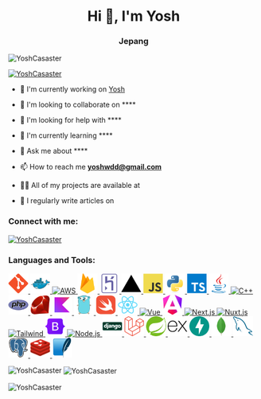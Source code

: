 
<h1 align="center">Hi 👋, I'm Yosh</h1>
<h3 align="center">Jepang</h3>

<p align="left"> <img src="https://komarev.com/ghpvc/?username=YoshCasaster&label=Profile%20views&color=0e75b6&style=flat" alt="YoshCasaster" /> </p>

<p align="left"> <a href="https://github.com/ryo-ma/github-profile-trophy"><img src="https://github-profile-trophy.vercel.app/?username=YoshCasaster" alt="YoshCasaster" /></a> </p>

- 🔭 I'm currently working on [Yosh](https://github.com/YoshCasaster/BOT-CRASH-WHATSAPP)

- 👯 I'm looking to collaborate on ****

- 🤝 I'm looking for help with ****

- 🌱 I'm currently learning ****

- 💬 Ask me about ****

- 📫 How to reach me **yoshwdd@gmail.com**

- 👨‍💻 All of my projects are available at []()

- 📝 I regularly write articles on []()

<h3 align="left">Connect with me:</h3>
<p align="left">
<a href="https://github.com/YoshCasaster" target="blank"><img align="center" src="https://raw.githubusercontent.com/rahuldkjain/github-profile-readme-generator/master/src/images/icons/Social/github.svg" alt="YoshCasaster" height="30" width="40" /></a>
</p>

<h3 align="left">Languages and Tools:</h3>
<p align="left">
<a href="#" target="_blank" rel="noreferrer"> <img src="https://raw.githubusercontent.com/devicons/devicon/master/icons/git/git-original.svg" alt="Git" width="40" height="40"/> </a> <a href="#" target="_blank" rel="noreferrer"> <img src="https://raw.githubusercontent.com/devicons/devicon/master/icons/docker/docker-original.svg" alt="Docker" width="40" height="40"/> </a> <a href="#" target="_blank" rel="noreferrer"> <img src="https://raw.githubusercontent.com/devicons/devicon/master/icons/aws/aws-original.svg" alt="AWS" width="40" height="40"/> </a> <a href="#" target="_blank" rel="noreferrer"> <img src="https://raw.githubusercontent.com/devicons/devicon/master/icons/firebase/firebase-original.svg" alt="Firebase" width="40" height="40"/> </a> <a href="#" target="_blank" rel="noreferrer"> <img src="https://raw.githubusercontent.com/devicons/devicon/master/icons/heroku/heroku-original.svg" alt="Heroku" width="40" height="40"/> </a> <a href="#" target="_blank" rel="noreferrer"> <img src="https://raw.githubusercontent.com/devicons/devicon/master/icons/vercel/vercel-original.svg" alt="Vercel" width="40" height="40"/> </a> <a href="#" target="_blank" rel="noreferrer"> <img src="https://raw.githubusercontent.com/devicons/devicon/master/icons/javascript/javascript-original.svg" alt="JavaScript" width="40" height="40"/> </a> <a href="#" target="_blank" rel="noreferrer"> <img src="https://raw.githubusercontent.com/devicons/devicon/master/icons/python/python-original.svg" alt="Python" width="40" height="40"/> </a> <a href="#" target="_blank" rel="noreferrer"> <img src="https://raw.githubusercontent.com/devicons/devicon/master/icons/typescript/typescript-original.svg" alt="TypeScript" width="40" height="40"/> </a> <a href="#" target="_blank" rel="noreferrer"> <img src="https://raw.githubusercontent.com/devicons/devicon/master/icons/java/java-original.svg" alt="Java" width="40" height="40"/> </a> <a href="#" target="_blank" rel="noreferrer"> <img src="https://raw.githubusercontent.com/devicons/devicon/master/icons/c++/c++-original.svg" alt="C++" width="40" height="40"/> </a> <a href="#" target="_blank" rel="noreferrer"> <img src="https://raw.githubusercontent.com/devicons/devicon/master/icons/php/php-original.svg" alt="PHP" width="40" height="40"/> </a> <a href="#" target="_blank" rel="noreferrer"> <img src="https://raw.githubusercontent.com/devicons/devicon/master/icons/ruby/ruby-original.svg" alt="Ruby" width="40" height="40"/> </a> <a href="#" target="_blank" rel="noreferrer"> <img src="https://raw.githubusercontent.com/devicons/devicon/master/icons/kotlin/kotlin-original.svg" alt="Kotlin" width="40" height="40"/> </a> <a href="#" target="_blank" rel="noreferrer"> <img src="https://raw.githubusercontent.com/devicons/devicon/master/icons/go/go-original.svg" alt="Go" width="40" height="40"/> </a> <a href="#" target="_blank" rel="noreferrer"> <img src="https://raw.githubusercontent.com/devicons/devicon/master/icons/swift/swift-original.svg" alt="Swift" width="40" height="40"/> </a> <a href="#" target="_blank" rel="noreferrer"> <img src="https://raw.githubusercontent.com/devicons/devicon/master/icons/react/react-original.svg" alt="React" width="40" height="40"/> </a> <a href="#" target="_blank" rel="noreferrer"> <img src="https://raw.githubusercontent.com/devicons/devicon/master/icons/vue/vue-original.svg" alt="Vue" width="40" height="40"/> </a> <a href="#" target="_blank" rel="noreferrer"> <img src="https://raw.githubusercontent.com/devicons/devicon/master/icons/angular/angular-original.svg" alt="Angular" width="40" height="40"/> </a> <a href="#" target="_blank" rel="noreferrer"> <img src="https://raw.githubusercontent.com/devicons/devicon/master/icons/next.js/next.js-original.svg" alt="Next.js" width="40" height="40"/> </a> <a href="#" target="_blank" rel="noreferrer"> <img src="https://raw.githubusercontent.com/devicons/devicon/master/icons/nuxt.js/nuxt.js-original.svg" alt="Nuxt.js" width="40" height="40"/> </a> <a href="#" target="_blank" rel="noreferrer"> <img src="https://raw.githubusercontent.com/devicons/devicon/master/icons/tailwind/tailwind-original.svg" alt="Tailwind" width="40" height="40"/> </a> <a href="#" target="_blank" rel="noreferrer"> <img src="https://raw.githubusercontent.com/devicons/devicon/master/icons/bootstrap/bootstrap-original.svg" alt="Bootstrap" width="40" height="40"/> </a> <a href="#" target="_blank" rel="noreferrer"> <img src="https://raw.githubusercontent.com/devicons/devicon/master/icons/node.js/node.js-original.svg" alt="Node.js" width="40" height="40"/> </a> <a href="#" target="_blank" rel="noreferrer"> <img src="https://raw.githubusercontent.com/devicons/devicon/master/icons/django/django-original.svg" alt="Django" width="40" height="40"/> </a> <a href="#" target="_blank" rel="noreferrer"> <img src="https://raw.githubusercontent.com/devicons/devicon/master/icons/laravel/laravel-original.svg" alt="Laravel" width="40" height="40"/> </a> <a href="#" target="_blank" rel="noreferrer"> <img src="https://raw.githubusercontent.com/devicons/devicon/master/icons/spring/spring-original.svg" alt="Spring" width="40" height="40"/> </a> <a href="#" target="_blank" rel="noreferrer"> <img src="https://raw.githubusercontent.com/devicons/devicon/master/icons/express/express-original.svg" alt="Express" width="40" height="40"/> </a> <a href="#" target="_blank" rel="noreferrer"> <img src="https://raw.githubusercontent.com/devicons/devicon/master/icons/fastapi/fastapi-original.svg" alt="FastAPI" width="40" height="40"/> </a> <a href="#" target="_blank" rel="noreferrer"> <img src="https://raw.githubusercontent.com/devicons/devicon/master/icons/mongodb/mongodb-original.svg" alt="MongoDB" width="40" height="40"/> </a> <a href="#" target="_blank" rel="noreferrer"> <img src="https://raw.githubusercontent.com/devicons/devicon/master/icons/mysql/mysql-original.svg" alt="MySQL" width="40" height="40"/> </a> <a href="#" target="_blank" rel="noreferrer"> <img src="https://raw.githubusercontent.com/devicons/devicon/master/icons/postgresql/postgresql-original.svg" alt="PostgreSQL" width="40" height="40"/> </a> <a href="#" target="_blank" rel="noreferrer"> <img src="https://raw.githubusercontent.com/devicons/devicon/master/icons/redis/redis-original.svg" alt="Redis" width="40" height="40"/> </a> <a href="#" target="_blank" rel="noreferrer"> <img src="https://raw.githubusercontent.com/devicons/devicon/master/icons/sqlite/sqlite-original.svg" alt="SQLite" width="40" height="40"/> </a>
</p>

<p><img align="left" src="https://github-readme-stats.vercel.app/api/top-langs?username=YoshCasaster&show_icons=true&locale=en&layout=compact" alt="YoshCasaster" /></p>

<p>&nbsp;<img align="center" src="https://github-readme-stats.vercel.app/api?username=YoshCasaster&show_icons=true&locale=en" alt="YoshCasaster" /></p>

<p><img align="center" src="https://github-readme-streak-stats.herokuapp.com/?user=YoshCasaster&" alt="YoshCasaster" /></p>
